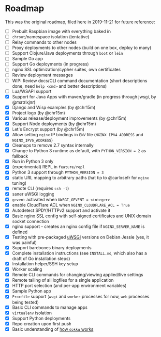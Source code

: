 # Roadmap

This was the original roadmap, filed here in 2019-11-21 for future reference:

- [ ] Prebuilt Raspbian image with everything baked in
- [ ] `chroot`/namespace isolation (tentative)
- [ ] Relay commands to other nodes
- [ ] Proxy deployments to other nodes (build on one box, deploy to many)
- [ ] Support Clojure/Java deployments through `boot` or `lein`
- [ ] Sample Go app
- [ ] Support Go deployments (in progress)
- [ ] nginx SSL optimization/cypher suites, own certificates
- [ ] Review deployment messages
- [ ] WIP: Review docs/CLI command documentation (short descriptions done, need `help <cmd>` and better descriptions)
- [ ] Lua/WSAPI support
- [x] Support for Java Apps with maven/gradle (in progress through jwsgi, by @matrixjnr)
- [x] Django and Wisp examples (by @chr15m)
- [x] Project logo (by @chr15m)
- [x] Various release/deployment improvements (by @chr15m)
- [x] Support Node deployments (by @chr15m)
- [x] Let's Encrypt support (by @chr15m)
- [x] Allow setting `nginx` IP bindings in `ENV` file (`NGINX_IPV4_ADDRESS` and `NGINX_IPV6_ADDRESS`)
- [x] Cleanups to remove 2.7 syntax internally
- [x] Change to Python 3 runtime as default, with `PYTHON_VERSION = 2` as fallback
- [x] Run in Python 3 only
- [x] (experimental) REPL in `feature/repl`
- [x] Python 3 support through `PYTHON_VERSION = 3`
- [x] static URL mapping to arbitrary paths (hat tip to @carlosefr for `nginx` tuning)
- [x] remote CLI (requires `ssh -t`)
- [x] saner uWSGI logging
- [x] `gevent` activated when `UWSGI_GEVENT = <integer>`
- [x] enable CloudFlare ACL when `NGINX_CLOUDFLARE_ACL = True`
- [x] Autodetect SPDY/HTTPv2 support and activate it
- [x] Basic nginx SSL config with self-signed certificates and UNIX domain socket connection
- [x] nginx support - creates an nginx config file if `NGINX_SERVER_NAME` is defined
- [x] Testing with pre-packaged [uWSGI][uwsgi] versions on Debian Jessie (yes, it was painful)
- [x] Support barebones binary deployments
- [x] Complete installation instructions (see `INSTALL.md`, which also has a draft of Go installation steps)
- [x] Installation helper/SSH key setup
- [x] Worker scaling
- [x] Remote CLI commands for changing/viewing applied/live settings
- [x] Remote tailing of all logfiles for a single application
- [x] HTTP port selection (and per-app environment variables)
- [x] Sample Python app
- [X] `Procfile` support (`wsgi` and `worker` processes for now, `web` processes being tested)
- [x] Basic CLI commands to manage apps
- [x] `virtualenv` isolation
- [x] Support Python deployments
- [x] Repo creation upon first push
- [x] Basic understanding of [how `dokku` works](http://off-the-stack.moorman.nu/2013-11-23-how-dokku-works.html)

[click]: http://click.pocoo.org
[pi]: http://www.raspberrypi.org
[dokku]: https://github.com/dokku/dokku
[raspi-cluster]: https://github.com/rcarmo/raspi-cluster
[cygwin]: http://www.cygwin.com
[uwsgi]: https://github.com/unbit/uwsgi
[wsl]: https://en.wikipedia.org/wiki/Windows_Subsystem_for_Linux
